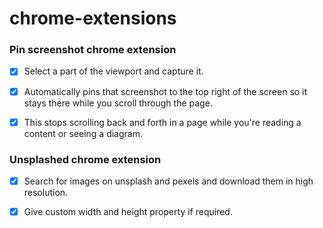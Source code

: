 # chrome-extensions

### Pin screenshot chrome extension
- [x] Select a part of the viewport and capture it.
- [x] Automatically pins that screenshot to the top right of the screen so it stays there while you scroll through the page.
- [x] This stops scrolling back and forth in a page while you're reading a content or seeing a diagram.


### Unsplashed chrome extension
- [x] Search for images on unsplash and pexels and download them in high resolution.
- [x] Give custom width and height property if required.


